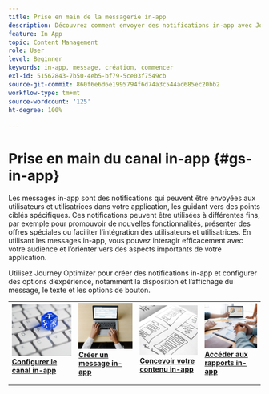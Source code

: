 ```yaml
---
title: Prise en main de la messagerie in-app
description: Découvrez comment envoyer des notifications in-app avec Journey Optimizer
feature: In App
topic: Content Management
role: User
level: Beginner
keywords: in-app, message, création, commencer
exl-id: 51562843-7b50-4eb5-bf79-5ce03f7549cb
source-git-commit: 860f6e6d6e1995794f6d74a3c544ad685ec20bb2
workflow-type: tm+mt
source-wordcount: '125'
ht-degree: 100%

---
```


# Prise en main du canal in-app {#gs-in-app}

Les messages in-app sont des notifications qui peuvent être envoyées aux utilisateurs et utilisatrices dans votre application, les guidant vers des points ciblés spécifiques. Ces notifications peuvent être utilisées à différentes fins, par exemple pour promouvoir de nouvelles fonctionnalités, présenter des offres spéciales ou faciliter l’intégration des utilisateurs et utilisatrices. En utilisant les messages in-app, vous pouvez interagir efficacement avec votre audience et l’orienter vers des aspects importants de votre application.

Utilisez Journey Optimizer pour créer des notifications in-app et configurer des options d’expérience, notamment la disposition et l’affichage du message, le texte et les options de bouton.

<table style="table-layout:fixed"><tr style="border: 0;">
<td>
<a href="inapp-configuration.md">
<img alt="Validation" src="../assets/do-not-localize/inapp-config.jpg">
</a>
<div>
<a href="inapp-configuration.md"><strong>Configurer le canal in-app</strong></a>
</div>
<p>
</td>
<td>
<a href="create-in-app.md">
<img alt="Lead" src="../assets/do-not-localize/inapp-create.jpeg">
</a>
<div><a href="create-in-app.md"><strong>Créer un message in-app</strong>
</div>
<p>
</td>
<td>
<a href="design-in-app.md">
<img alt="Peu fréquent" src="../assets/do-not-localize/inapp-design.jpg">
</a>
<div>
<a href="design-in-app.md"><strong>Concevoir votre contenu in-app</strong></a>
</div>
<p></td>
<td>
<a href="../reports/campaign-global-report.md#inapp-global">
<img alt="Validation" src="../assets/do-not-localize/inapp-report.jpg">
</a>
<div>
<a href="../reports/campaign-global-report.md#inapp-global"><strong>Accéder aux rapports in-app</strong></a>
</div>
<p>
</td>
</tr></table>
